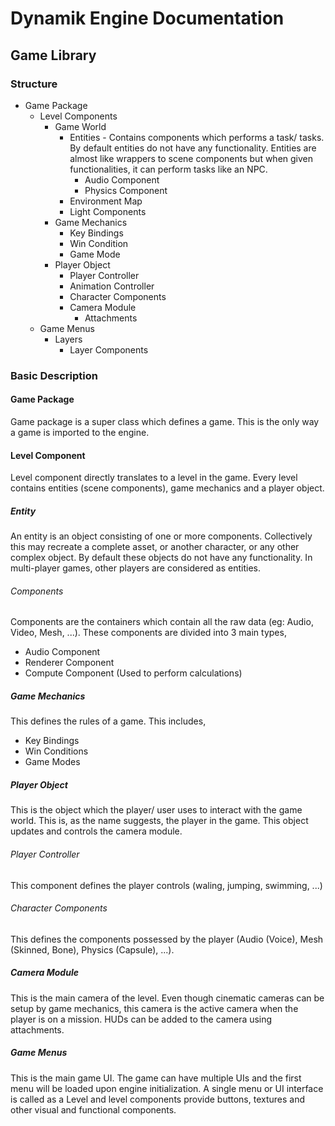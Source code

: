 # Dynamik Engine Documentation
## Game Library

### Structure
- Game Package
  - Level Components
    - Game World
      - Entities - Contains components which performs a task/ tasks. By default entities do not have any 
        functionality. Entities are almost like wrappers to scene components but when given functionalities, 
        it can perform tasks like an NPC.
        - Audio Component
        - Physics Component
      - Environment Map
      - Light Components
    - Game Mechanics
      - Key Bindings
      - Win Condition
      - Game Mode
    - Player Object
      - Player Controller
      - Animation Controller
      - Character Components
      - Camera Module
        - Attachments
  - Game Menus
    - Layers
      - Layer Components

### Basic Description
#### Game Package
Game package is a super class which defines a game. This is the only way a game is imported to the engine.

#### Level Component
Level component directly translates to a level in the game. Every level contains entities (scene components),
game mechanics and a player object.

##### Entity
An entity is an object consisting of one or more components. Collectively this may recreate a complete asset, 
or another character, or any other complex object. By default these objects do not have any functionality.
In multi-player games, other players are considered as entities.

###### Components
Components are the containers which contain all the raw data (eg: Audio, Video, Mesh, ...). These components
are divided into 3 main types,
- Audio Component
- Renderer Component
- Compute Component (Used to perform calculations)

##### Game Mechanics
This defines the rules of a game. This includes,
- Key Bindings
- Win Conditions
- Game Modes 

##### Player Object
This is the object which the player/ user uses to interact with the game world. This is, as the name suggests,
the player in the game. This object updates and controls the camera module.

###### Player Controller
This component defines the player controls (waling, jumping, swimming, ...)

###### Character Components
This defines the components possessed by the player (Audio (Voice), Mesh (Skinned, Bone), Physics (Capsule), ...).

##### Camera Module
This is the main camera of the level. Even though cinematic cameras can be setup by game mechanics, this camera
is the active camera when the player is on a mission. HUDs can be added to the camera using attachments.

##### Game Menus
This is the main game UI. The game can have multiple UIs and the first menu will be loaded upon engine initialization.
A single menu or UI interface is called as a Level and level components provide buttons, textures and other 
visual and functional components.